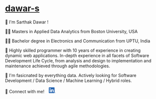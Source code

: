 # [dawar-s](https://github.com/dawar-s)

:wave: I'm Sarthak Dawar !

:man_student: Masters in Applied Data Analytics from Boston University, USA

:man_student: Bachelor degree in Electronics and Communication from UPTU, India

:office: Highly skilled programmer with 10 years of experience in creating dynamic web applications. In-depth experience in all facets of Software Development Life Cycle, from analysis and design to implementation and maintenance achieved through agile methodologies.

:eyes: I'm fasicnated by everything data. Actively looking for Software Development / Data Science / Machine Learning / Hybrid roles.

:handshake: Connect with me! &ensp; <a href="https://www.linkedin.com/in/sarthakdawar/"><img src="/images/LI-In-Bug.png" alt="Sarthak D. | LinkedIn" width="22px"/></a>
